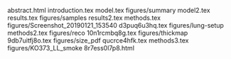 abstract.html
introduction.tex
model.tex
figures/summary
model2.tex
results.tex
figures/samples
results2.tex
methods.tex
figures/Screenshot_20190121_153540
d3puq6u3hq.tex
figures/lung-setup
methods2.tex
figures/reco
10n1rcmbq8g.tex
figures/thickmap
9db7uitfj8o.tex
figures/size_pdf
qucrce4hfk.tex
methods3.tex
figures/KO373_LL_smoke
8r7ess0l7p8.html
